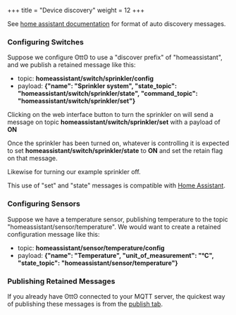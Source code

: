 +++
title = "Device discovery"
weight = 12
+++

See [home assistant documentation](https://www.home-assistant.io/docs/mqtt/discovery/) for format of auto discovery messages.

### Configuring Switches

Suppose we configure ʘttʘ to use a "discover prefix" of "homeassistant", and we publish a retained message like this:

* topic: __homeassistant/switch/sprinkler/config__
* payload: __{"name": "Sprinkler system", "state_topic": "homeassistant/switch/sprinkler/state", "command_topic": "homeassistant/switch/sprinkler/set"}__

Clicking on the web interface button to turn the sprinkler on will send a message on topic __homeassistant/switch/sprinkler/set__ with a payload of __ON__

Once the sprinkler has been turned on, whatever is controlling it is expected to set __homeassistant/switch/sprinkler/state__ to __ON__ and set the retain flag on that message.

Likewise for turning our example sprinkler off.

This use of "set" and "state" messages is compatible with [Home Assistant](https://www.home-assistant.io/components/switch.mqtt/).

### Configuring Sensors

Suppose we have a temperature sensor, publishing temperature to the topic "homeassistant/sensor/temperature". We would want to create a retained configuration message like this:

* topic: __homeassistant/sensor/temperature/config__
* payload: __{"name": "Temperature", "unit_of_measurement": "°C", "state_topic": "homeassistant/sensor/temperature"}__

### Publishing Retained Messages

If you already have ʘttʘ connected to your MQTT server, the quickest way of publishing these messages is from the [publish tab](/publish).
